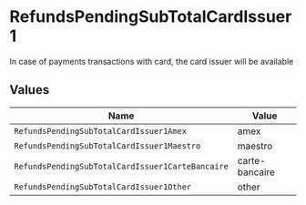 # RefundsPendingSubTotalCardIssuer1

In case of payments transactions with card, the card issuer will be available


## Values

| Name                                             | Value                                            |
| ------------------------------------------------ | ------------------------------------------------ |
| `RefundsPendingSubTotalCardIssuer1Amex`          | amex                                             |
| `RefundsPendingSubTotalCardIssuer1Maestro`       | maestro                                          |
| `RefundsPendingSubTotalCardIssuer1CarteBancaire` | carte-bancaire                                   |
| `RefundsPendingSubTotalCardIssuer1Other`         | other                                            |